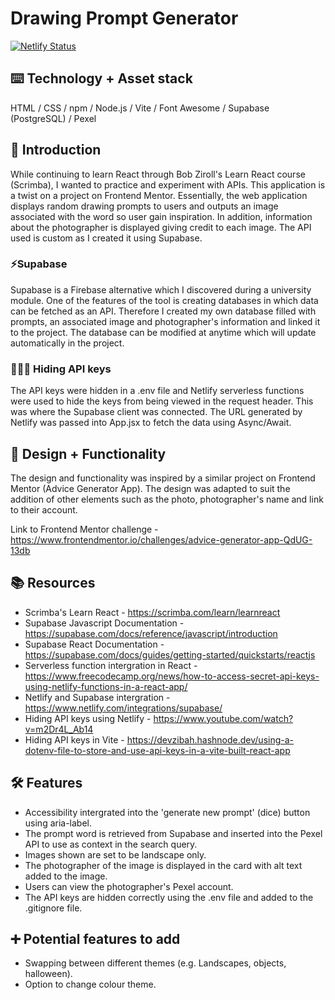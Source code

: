 # Drawing Prompt Generator
[![Netlify Status](https://api.netlify.com/api/v1/badges/739de898-9f03-4a36-aa2a-f7843daed5bf/deploy-status)](https://app.netlify.com/sites/kareenapatel-drawingpromptgenerator/deploys)


## ⌨️ Technology + Asset stack
HTML / CSS / npm / Node.js / Vite / Font Awesome / Supabase (PostgreSQL) / Pexel

## 🍼 Introduction
While continuing to learn React through Bob Ziroll's Learn React course (Scrimba), I wanted to practice and experiment with APIs. This application is a twist on a project on Frontend Mentor. Essentially, the web application displays random drawing prompts to users and outputs an image associated with the word so user gain inspiration. In addition, information about the photographer is displayed giving credit to each image. The API used is custom as I created it using Supabase.

### ⚡Supabase
Supabase is a Firebase alternative which I discovered during a university module. One of the features of the tool is creating databases in which data can be fetched as an API. Therefore I created my own database filled with prompts, an associated image and photographer's information and linked it to the project. The database can be modified at anytime which will update automatically in the project. 

### 🕵🏽‍♀️ Hiding API keys
The API keys were hidden in a .env file and Netlify serverless functions were used to hide the keys from being viewed in the request header. This was where the Supabase client was connected. The URL generated by Netlify was passed into App.jsx to fetch the data using Async/Await.

## 🎨 Design + Functionality
The design and functionality was inspired by a similar project on Frontend Mentor (Advice Generator App). The design was adapted to suit the addition of other elements such as the photo, photographer's name and link to their account. 

Link to Frontend Mentor challenge - https://www.frontendmentor.io/challenges/advice-generator-app-QdUG-13db 

## 📚 Resources
 - Scrimba's Learn React - https://scrimba.com/learn/learnreact
 - Supabase Javascript Documentation - https://supabase.com/docs/reference/javascript/introduction
 - Supabase React Documentation - https://supabase.com/docs/guides/getting-started/quickstarts/reactjs
 - Serverless function intergration in React - https://www.freecodecamp.org/news/how-to-access-secret-api-keys-using-netlify-functions-in-a-react-app/
 - Netlify and Supabase intergration - https://www.netlify.com/integrations/supabase/
 - Hiding API keys using Netlify - https://www.youtube.com/watch?v=m2Dr4L_Ab14
 - Hiding API keys in Vite - https://devzibah.hashnode.dev/using-a-dotenv-file-to-store-and-use-api-keys-in-a-vite-built-react-app

## 🛠️ Features
- Accessibility intergrated into the 'generate new prompt' (dice) button using aria-label.
- The prompt word is retrieved from Supabase and inserted into the Pexel API to use as context in the search query.
- Images shown are set to be landscape only.
- The photographer of the image is displayed in the card with alt text added to the image.
- Users can view the photographer's Pexel account.
- The API keys are hidden correctly using the .env file and added to the .gitignore file. 

## ➕ Potential features to add 
- Swapping between different themes (e.g. Landscapes, objects, halloween).
- Option to change colour theme. 
